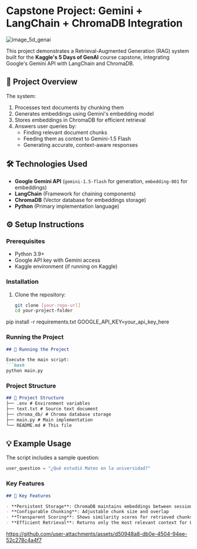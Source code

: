 # Capstone Project: Gemini + LangChain + ChromaDB Integration

![image_5d_genai](https://github.com/user-attachments/assets/c8a7d283-6cfb-4c23-bb2b-88c6bf4c7d0e)

This project demonstrates a Retrieval-Augmented Generation (RAG) system built for the **Kaggle's 5 Days of GenAI** course capstone, integrating Google's Gemini API with LangChain and ChromaDB.

## 📌 Project Overview

The system:
1. Processes text documents by chunking them
2. Generates embeddings using Gemini's embedding model
3. Stores embeddings in ChromaDB for efficient retrieval
4. Answers user queries by:
   - Finding relevant document chunks
   - Feeding them as context to Gemini-1.5 Flash
   - Generating accurate, context-aware responses
  
## 🛠️ Technologies Used

- **Google Gemini API** (`gemini-1.5-flash` for generation, `embedding-001` for embeddings)
- **LangChain** (Framework for chaining components)
- **ChromaDB** (Vector database for embeddings storage)
- **Python** (Primary implementation language)

## ⚙️ Setup Instructions

### Prerequisites
- Python 3.9+
- Google API key with Gemini access
- Kaggle environment (if running on Kaggle)

### Installation
1. Clone the repository:
   ```bash
   git clone [your-repo-url]
   cd your-project-folder

pip install -r requirements.txt
GOOGLE_API_KEY=your_api_key_here

### Running the Project
```markdown
## 🚀 Running the Project

Execute the main script:
```bash
python main.py
```


### Project Structure
```markdown
## 📂 Project Structure
├── .env # Environment variables
├── text.txt # Source text document
├── chroma_db/ # Chroma database storage
├── main.py # Main implementation
└── README.md # This file
```



## 💡 Example Usage

The script includes a sample question:
```python
user_question = "¿Qué estudió Mateo en la universidad?"
```


### Key Features
```markdown
## 📝 Key Features

- **Persistent Storage**: ChromaDB maintains embeddings between sessions
- **Configurable Chunking**: Adjustable chunk size and overlap
- **Transparent Scoring**: Shows similarity scores for retrieved chunks
- **Efficient Retrieval**: Returns only the most relevant context for LLM
```






https://github.com/user-attachments/assets/d50948a8-db0e-4504-94ee-52c278c4a4f7







